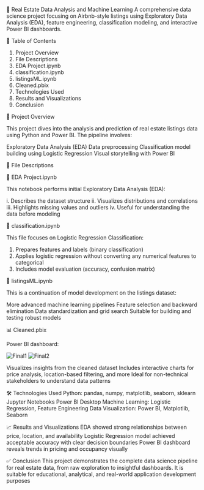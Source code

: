 🏡 Real Estate Data Analysis and Machine Learning
A comprehensive data science project focusing on Airbnb-style listings using Exploratory Data Analysis (EDA), feature engineering, classification modeling, and interactive Power BI dashboards.

📑 Table of Contents
1. Project Overview
2. File Descriptions
3. EDA Project.ipynb
4. classification.ipynb
5. listingsML.ipynb
6. Cleaned.pbix
7. Technologies Used
8. Results and Visualizations
9. Conclusion

🚀 Project Overview

This project dives into the analysis and prediction of real estate listings data using Python and Power BI.
The pipeline involves:

Exploratory Data Analysis (EDA)
Data preprocessing
Classification model building using Logistic Regression
Visual storytelling with Power BI

📁 File Descriptions

📘 EDA Project.ipynb

This notebook performs initial Exploratory Data Analysis (EDA):

i. Describes the dataset structure
ii. Visualizes distributions and correlations
iii. Highlights missing values and outliers
iv. Useful for understanding the data before modeling

📗 classification.ipynb

This file focuses on Logistic Regression Classification:
1. Prepares features and labels (binary classification)
2. Applies logistic regression without converting any numerical features to categorical
3. Includes model evaluation (accuracy, confusion matrix)

📙 listingsML.ipynb

This is a continuation of model development on the listings dataset:

More advanced machine learning pipelines
Feature selection and backward elimination
Data standardization and grid search
Suitable for building and testing robust models

📊 Cleaned.pbix

Power BI dashboard:

![Final1](https://github.com/user-attachments/assets/480b447f-b504-4627-b17b-7ab9cab5a0c9)
![Final2](https://github.com/user-attachments/assets/1cf6828c-a6c2-4f99-9d45-7f2d9989ee6e)



Visualizes insights from the cleaned dataset
Includes interactive charts for price analysis, location-based filtering, and more
Ideal for non-technical stakeholders to understand data patterns

🛠️ Technologies Used
Python: pandas, numpy, matplotlib, seaborn, sklearn
Jupyter Notebooks
Power BI Desktop
Machine Learning: Logistic Regression, Feature Engineering
Data Visualization: Power BI, Matplotlib, Seaborn

📈 Results and Visualizations
EDA showed strong relationships between price, location, and availability
Logistic Regression model achieved acceptable accuracy with clear decision boundaries
Power BI dashboard reveals trends in pricing and occupancy visually

✅ Conclusion
This project demonstrates the complete data science pipeline for real estate data, from raw exploration to insightful dashboards. It is suitable for educational, analytical, and real-world application development purposes

